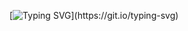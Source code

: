 [![Typing SVG](https://readme-typing-svg.demolab.com?font=Fira+Code&duration=2000&pause=50&multiline=true&random=false&width=500&height=100&lines=Get+schwifty!)](https://git.io/typing-svg)                                                                                                                                                                                  
  
  
  
  
  
  
  
  
  

<!--
**Basma2423/Basma2423** is a ✨ _special_ ✨ repository because its `README.md` (this file) appears on your GitHub profile.

Here are some ideas to get you started:

- 🔭 I’m currently working on ...
- 🌱 I’m currently learning ...
- 👯 I’m looking to collaborate on ...
- 🤔 I’m looking for help with ...
- 💬 Ask me about ...
- 📫 How to reach me: ...
- 😄 Pronouns: ...
- ⚡ Fun fact: ...
-->
